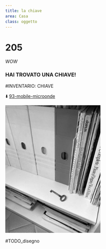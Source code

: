 ```yaml
---
title: la chiave
area: Casa
class: oggetto
---
```

# 205
_WOW_

### HAI TROVATO UNA CHIAVE!

#INVENTARIO: CHIAVE

⬇️ [93-mobile-microonde](93-mobile-microonde.md)

![foto_113](_assets/preview/foto_113.jpg)

#TODO_disegno